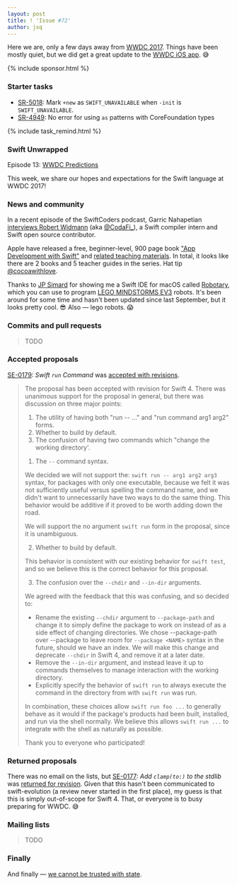 ```yaml
---
layout: post
title: ! 'Issue #72'
author: jsq
---
```


Here we are, only a few days away from [WWDC 2017](https://www.apple.com/apple-events/june-2017/). Things have been mostly quiet, but we did get a great update to the [WWDC iOS app](https://twitter.com/simjp/status/869636941402128384). 😅


<!--excerpt-->

{% include sponsor.html %}

### Starter tasks

- [SR-5018](https://bugs.swift.org/browse/SR-5018): Mark `+new` as `SWIFT_UNAVAILABLE` when `-init` is `SWIFT_UNAVAILABLE`.
- [SR-4949](https://bugs.swift.org/browse/SR-4949): No error for using `as` patterns with CoreFoundation types

{% include task_remind.html %}

### Swift Unwrapped

Episode 13: [WWDC Predictions](https://spec.fm/podcasts/swift-unwrapped/70310)

This week, we share our hopes and expectations for the Swift language at WWDC 2017!

### News and community

In a recent episode of the SwiftCoders podcast, Garric Nahapetian [interviews Robert Widmann](https://swiftcoders.podbean.com/?p=7021942) (aka [@CodaFi_](https://twitter.com/CodaFi_)), a Swift compiler intern and Swift open source contributor.

Apple have released a free, beginner-level, 900 page book ["App Development with Swift"](https://itunes.apple.com/us/book/app-development-with-swift/id1219117996?mt=11) and [related teaching materials](https://itunes.apple.com/us/book/app-development-with-swift/id1219118093?mt=11). In total, it looks like there are 2 books and 5 teacher guides in the series. Hat tip [@cocoawithlove](https://twitter.com/cocoawithlove/status/869514258265980929).

Thanks to [JP Simard](https://twitter.com/simjp) for showing me a Swift IDE for macOS called [Robotary](https://robotaryapp.com), which you can use to program [LEGO MINDSTORMS EV3](http://www.lego.com/en-us/mindstorms/products/mindstorms-ev3-31313) robots. It's been around for some time and hasn't been updated since last September, but it looks pretty cool. 😎 Also &mdash; lego robots. 😱

### Commits and pull requests

> TODO

### Accepted proposals

[SE-0179](https://github.com/apple/swift-evolution/blob/master/proposals/0179-swift-run-command.md): *Swift `run` Command* was [accepted with revisions](https://lists.swift.org/pipermail/swift-evolution-announce/2017-May/000383.html).

> The proposal has been accepted with revision for Swift 4. There was unanimous support for the proposal in general, but there was discussion on three major points:
>
> 1. The utility of having both "run -- ..." and "run command arg1 arg2" forms.
> 2. Whether to build by default.
> 3. The confusion of having two commands which "change the working directory'.
>
> 1) The `--` command syntax.
>
> We decided we will not support the: `swift run -- arg1 arg2 arg3` syntax, for packages with only one executable, because we felt it was not sufficiently useful versus spelling the command name, and we didn't want to unnecessarily have two ways to do the same thing. This behavior would be additive if it proved to be worth adding down the road.
>
> We will support the no argument `swift run` form in the proposal, since it is unambiguous.
>
> 2) Whether to build by default.
>
> This behavior is consistent with our existing behavior for `swift test`, and so we believe this is the correct behavior for this proposal.
>
> 3) The confusion over the `--chdir` and `--in-dir` arguments.
>
> We agreed with the feedback that this was confusing, and so decided to:
>
> * Rename the existing `--chdir` argument to `--package-path` and change it to simply define the package to work on instead of as a side effect of changing directories. We chose --package-path over --package to leave room for `--package <NAME>` syntax in the future, should we have an index. We will make this change and deprecate `--chdir` in Swift 4, and remove it at a later date.
> * Remove the `--in-dir` argument, and instead leave it up to commands themselves to manage interaction with the working directory.
> * Explicitly specify the behavior of `swift run` to always execute the command in the directory from with `swift run` was run.
>
> In combination, these choices allow `swift run foo ...` to generally behave as it would if the package's products had been built, installed, and run via the shell normally. We believe this allows `swift run ...` to integrate with the shell as naturally as possible.
>
> Thank you to everyone who participated!

### Returned proposals

There was no email on the lists, but [SE-0177](https://github.com/apple/swift-evolution/blob/master/proposals/0177-add-clamped-to-method.md): *Add `clamp(to:)` to the stdlib* was [returned for revision](https://github.com/apple/swift-evolution/commit/27848f930e25feaeeea0188fc34c926181a5b82e#diff-4987d3dddf79dfdceaa0718c5fd2ecac). Given that this hasn't been communicated to swift-evolution (a review never started in the first place), my guess is that this is simply out-of-scope for Swift 4. That, or everyone is to busy preparing for WWDC. 😅

### Mailing lists

> TODO

### Finally

And finally &mdash; [we cannot be trusted with state](https://twitter.com/SwiftMonads/status/869992691358089216).
